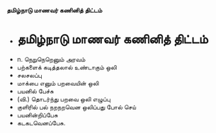 **தமிழ்நாடு மாணவர் கணினித் திட்டம்**
- # தமிழ்நாடு மாணவர் கணினித் திட்டம்
- n. நெறுநெறெனும் அரவம்
- பற்களைக் கடித்தலால்  உண்டாகும் ஒலி
- சலசலப்பு
- மாக்பை எனும் பறவையின் ஒலி
- பயனில் பேச்சு
- (வி.) தொடர்ந்து பறவை ஒலி எழுப்பு
- குளிரில் பல் நறநறவென ஒலிப்பது போல் செய்
- பயனின்றிப்பேசு
- கடகடவெனப்பேசு.

